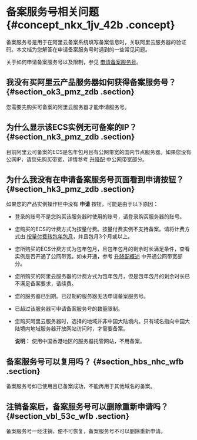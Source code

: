 # 备案服务号相关问题 {#concept_nkx_1jv_42b .concept}

备案服务号是用于在阿里云备案系统填写备案信息时，关联阿里云服务器的验证码。本文档为您解答在申请备案服务号时遇到的一些常见问题。

关于如何申请备案服务号以及限制，参见 [申请备案服务号](../../../../intl.zh-CN/备案流程/申请备案服务号.md)。

## 我没有买阿里云产品服务器如何获得备案服务号？ {#section_ok3_pmz_zdb .section}

您需要先购买可备案的阿里云服务器才能申请服务号。

## 为什么显示该ECS实例无可备案的IP？ {#section_nk3_pmz_zdb .section}

目前阿里云可备案的ECS是包年包月且有公网带宽的国内节点服务器。如果您没有公网IP，请您先购买带宽，详情参考 [升降配](../../../../intl.zh-CN/用户指南/实例/升降配/升降配概述.md#) 中公网带宽部分。

## 为什么我没有在申请备案服务号页面看到申请按钮？ {#section_hk3_pmz_zdb .section}

如果您的产品实例操作栏中没有 **申请** 按钮，可能是由于以下原因：

-   登录的账号不是您购买该服务器时使用的账号，请登录购买服务器的账号。

-   您购买的ECS的计费方式为按量付费。按量付费实例不支持备案。请将计费方式由 [按量付费转包年包月](../../../../intl.zh-CN/产品定价/按量付费转预付费.md#)，并且包月3个月或以上。

-   您所购买的ECS计费方式为包年包月，且包年包月的剩余时长满足条件，查看实例是否开通了公网带宽。如未开通，参考 [升降配概述](../../../../intl.zh-CN/用户指南/实例/升降配/升降配概述.md#) 中开通公网带宽部分。

-   您所购买的阿里云服务器的计费方式为包年包月，但是包年包月的剩余时长已不满足备案要求，请续费。

-   您的服务器已到期。已过期的服务器无法申请备案服务号。

-   已超过该服务器可申请备案服务号的数量限制。

-   您购买阿里云服务器时，选择的地域并非中国大陆境内。只有域名指向中国大陆境内地域服务器开放网站访问时，才需要备案。

    **说明：** 使用中国香港地区的服务器托管网站，不用备案。


## 备案服务号可以复用吗？ {#section_hbs_nhc_wfb .section}

备案服务号如已使用且已备案成功，不能再用于其他域名的备案。

## 注销备案后，备案服务号可以删除重新申请吗？ {#section_vbl_53c_wfb .section}

备案服务号一经注销，便不可恢复，备案服务号不可以删除重新申请。

